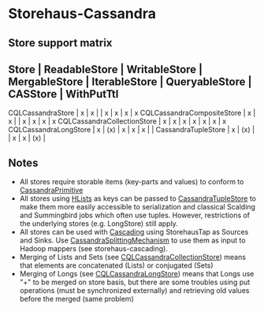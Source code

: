 Storehaus-Cassandra
===================

Store support matrix
--------------------

Store | ReadableStore | WritableStore | MergableStore | IterableStore | QueryableStore | CASStore | WithPutTtl
--------------------------------------------------------------------------------------------------------------
CQLCassandraStore | x | x | | x | x | x | x
CQLCassandraCompositeStore | x | x | | x | x | x | x
CQLCassandraCollectionStore | x | x | x | x | x | x | x
CQLCassandraLongStore | x | (x) | x | x | x | | 
CassandraTupleStore | x | (x) | | x | x | (x) |

Notes
-----
  * All stores require storable items (key-parts and values) to conform to [CassandraPrimitive](https://github.com/websudos/phantom/blob/develop/phantom-dsl/src/main/scala/com/websudos/phantom/CassandraType.scala)
  * All stores using [HLists]() as keys can be passed to [CassandraTupleStore]() to make them more easily accessible to serialization and classical Scalding and Summingbird jobs which often use tuples. However, restrictions of the underlying stores (e.g. LongStore) still apply.
  * All stores can be used with [Cascading]() using StorehausTap as Sources and Sinks. Use [CassandraSplittingMechanism]() to use them as input to Hadoop mappers (see storehaus-cascading).
  * Merging of Lists and Sets (see [CQLCassandraCollectionStore]()) means that elements are concatenated (Lists) or conjugated (Sets)
  * Merging of Longs (see [CQLCassandraLongStore]()) means that Longs use "+" to be merged on store basis, but there are some troubles using put operations (must be synchronized externally) and retrieving old values before the merged (same problem)

